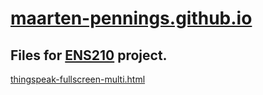 # [maarten-pennings.github.io](https://maarten-pennings.github.io)

## Files for [ENS210](https://github.com/maarten-pennings/ENS210) project.

[thingspeak-fullscreen-multi.html](thingspeak-fullscreen-multi.html)
